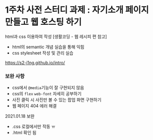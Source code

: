 # 1주차 사전 스터디 과제 : 자기소개 페이지 만들고 웹 호스팅 하기
html과 css 이용하여 작성 [생활코딩 - 웹 레시피 편 참고]
 - html의 semantic 개념 실습을 통해 익힘
 - css stylesheet 작성 및 관리 실습
 
 https://s2-j1ng.github.io/intro/
 

### 보완 사항
- css에서 `@media`기능이 잘 구현되지 않음
- css의 `flex` `web-font` 자세히 공부하기
- 사진 클릭 시 사진만 볼 수 있는 팝업 화면 구현하기
- 웹 페이지 404 에러 해결

2021.01.18 보완
- .css 로컬에서만 작동 ㅠ
- .html 확인 됨
